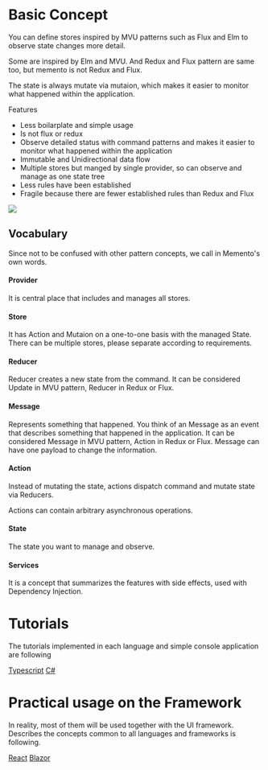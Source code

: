 # Basic Concept

You can define stores inspired by MVU patterns such as Flux and Elm to observe state changes more detail.

Some are inspired by Elm and MVU.
And Redux and Flux pattern are same too, but memento is not Redux and Flux.

The state is always mutate via mutaion, which makes it easier to monitor what happened within the application.

Features

* Less boilarplate and simple usage 
* Is not flux or redux 
* Observe detailed status with command patterns and makes it easier to monitor what happened within the application 
* Immutable and Unidirectional data flow
* Multiple stores but manged by single provider, so can observe and manage as one state tree
* Less rules have been established
* Fragile because there are fewer established rules than Redux and Flux

![](../../Architecture.jpg)

## Vocabulary

Since not to be confused with other pattern concepts, we call in Memento's own words.

#### Provider
It is central place that includes and manages all stores.

#### Store
It has Action and Mutaion on a one-to-one basis with the managed State. There can be multiple stores, please separate according to requirements.

#### Reducer
  Reducer creates a new state from the command. It can be considered Update in MVU pattern, Reducer in Redux or Flux.

#### Message
 Represents something that happened. You think of an Message as an event that describes something that happened in the application. It can be considered Message in MVU pattern, Action in Redux or Flux. Message can have one payload to change the information.

#### Action
Instead of mutating the state, actions dispatch command and mutate state via Reducers.

Actions can contain arbitrary asynchronous operations.

#### State
The state you want to manage and observe.

#### Services 
It is a concept that summarizes the features with side effects, used with Dependency Injection.

# Tutorials

The tutorials implemented in each language and simple console application are following

[Typescript](./Tutorial.ts.md)
[C#](./Tutorial.cs.md)

# Practical usage on the Framework

In reality, most of them will be used together with the UI framework.
Describes the concepts common to all languages ​​and frameworks is following.

[React](./React/GettingStandard.md)
[Blazor](./Blazor/GettingStandard.md)
